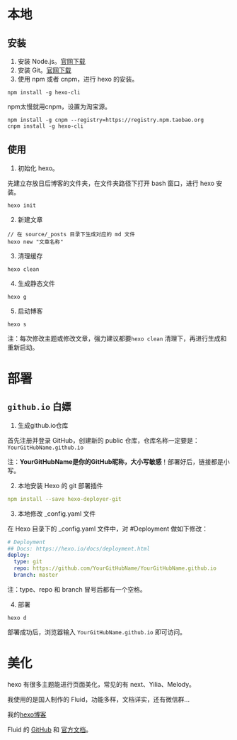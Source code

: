 # 本地

## 安装

1. 安装 Node.js。[官网下载](https://nodejs.org/en/)
2. 安装 Git。[官网下载](https://git-scm.com/downloads)
3. 使用 npm 或者 cnpm，进行 hexo 的安装。
```shell
npm install -g hexo-cli
```
npm太慢就用cnpm，设置为淘宝源。
```shell
npm install -g cnpm --registry=https://registry.npm.taobao.org
cnpm install -g hexo-cli
```

## 使用

1. 初始化 hexo。

先建立存放日后博客的文件夹，在文件夹路径下打开 bash 窗口，进行 hexo 安装。
```shell
hexo init
```
2. 新建文章
```shell
// 在 source/_posts 目录下生成对应的 md 文件
hexo new "文章名称"
```
3. 清理缓存
```shell
hexo clean
```
4. 生成静态文件
```shell
hexo g
```
5. 启动博客
```shell
hexo s
```

注：每次修改主题或修改文章，强力建议都要`hexo clean` 清理下，再进行生成和重新启动。

# 部署

## `github.io` 白嫖
1. 生成github.io仓库

首先注册并登录 GitHub，创建新的 public 仓库，仓库名称一定要是：
`YourGitHubName.github.io`

注：**YourGitHubName是你的GitHub昵称，大小写敏感**！部署好后，链接都是小写。

2. 本地安装 Hexo 的 git 部署插件
```yml
npm install --save hexo-deployer-git
```

3. 本地修改 _config.yaml 文件

在 Hexo 目录下的 _config.yaml 文件中，对 #Deployment 做如下修改：

```yml
# Deployment
## Docs: https://hexo.io/docs/deployment.html
deploy:
  type: git
  repo: https://github.com/YourGitHubName/YourGitHubName.github.io
  branch: master
```
注：type、repo 和 branch 冒号后都有一个空格。


4. 部署
```shell
hexo d
```
部署成功后，浏览器输入 `YourGitHubName.github.io` 即可访问。

# 美化
hexo 有很多主题能进行页面美化，常见的有 next、Yilia、Melody。

我使用的是国人制作的 Fluid，功能多样，文档详实，还有微信群...

我的[hexo博客](https://barrybean.github.io/)

Fluid 的 [GitHub](https://github.com/fluid-dev/hexo-theme-fluid) 和 [官方文档](https://hexo.fluid-dev.com/docs/guide/)。

